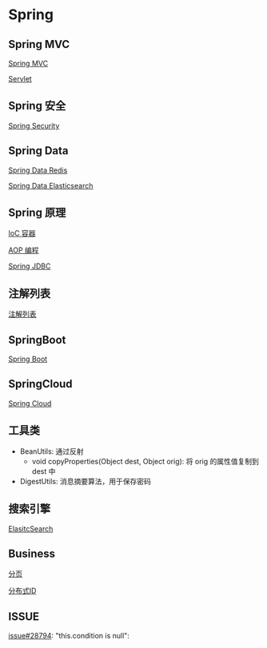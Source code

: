 # Spring

## Spring MVC

[Spring MVC](SpringMVC.md)

[Servlet](Spring_Servlet.md)

## Spring 安全

[Spring Security](SpringSecurity.md)

## Spring Data

[Spring Data Redis](SpringData_Redis.md)

[Spring Data Elasticsearch](SpringData_Elasticsearch.md)

## Spring 原理

[IoC 容器](Spring_IoC.md)

[AOP 编程](Spring_AOP.md)

[Spring JDBC](Spring_JDBC.md)

## 注解列表

[注解列表](Spring_Annotation_List.md)

## SpringBoot

[Spring Boot](SpringBoot.md)

## SpringCloud

[Spring Cloud](SpringCloud.md)

## 工具类

-   BeanUtils: 通过反射
    -   void copyProperties(Object dest, Object orig): 将 orig 的属性值复制到 dest 中
-   DigestUtils: 消息摘要算法，用于保存密码

## 搜索引擎

[ElasitcSearch](ElasticSearch.md)

## Business

[分页](Business_Divide_Page.md)

[分布式ID](Business_Distribute_Id.md)

## ISSUE

[issue#28794](https://github.com/spring-projects/spring-boot/issues/28794): "this.condition is null":
